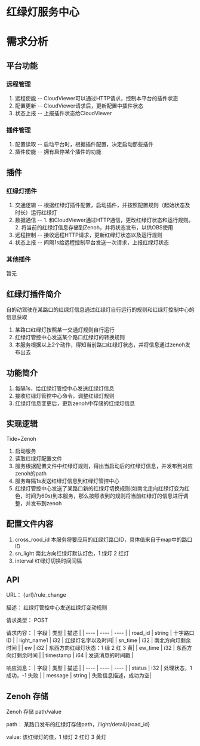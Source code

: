 # 红绿灯服务中心

# 需求分析

## 平台功能

### 远程管理

1. 远程使能 -- CloudViewer可以通过HTTP请求，控制本平台的插件状态
2. 配置更新 -- CloudViewer请求后，更新配置中插件状态
3. 状态上报 -- 上报插件状态给CloudViewer
   
### 插件管理

1. 配置读取 -- 启动平台时，根据插件配置，决定启动那些插件
2. 插件使能 -- 拥有启停某个插件的功能
   
## 插件

### 红绿灯插件

1. 交通逻辑 -- 根据红绿灯插件配置，启动插件，并按照配置规则（起始状态及时长）运行红绿灯
2. 数据通信 -- 1. 和CloudViewer通过HTTP通信，更改红绿灯状态和运行规则。2. 将当前的红绿灯信息存储到Zenoh，并将状态发布，以供OBS使用
3. 远程控制 -- 接收远程HTTP请求，更新红绿灯状态以及运行规则
4. 状态上报 -- 间隔1s给远程控制平台发送一次请求，上报红绿灯状态

### 其他插件

暂无


## 红绿灯插件简介

自的动驾驶在某路口的红绿灯信息通过红绿灯自行运行的规则和红绿灯控制中心的信息获取

1. 某路口红绿灯按照某一交通灯规则自行运行
2. 红绿灯管控中心发送某个路口红绿灯的转换规则
3. 本服务根据以上2个动作，得知当前路口红绿灯状态，并将信息通过zenoh发布出去

   
## 功能简介
1. 每隔1s，给红绿灯管控中心发送红绿灯信息
2. 接收红绿灯管控中心命令，调整红绿灯规则
3. 红绿灯信息变更后，更新zenoh中存储的红绿灯信息

## 实现逻辑
Tide+Zenoh
1. 启动服务
2. 读取红绿灯配置文件
3. 服务根据配置文件中红绿灯规则，得出当启动后的红绿灯信息，并发布到对应zenoh的path
4. 服务每隔1s发送红绿灯信息到红绿灯管控中心
5. 红绿灯管控中心发送了某路口新的红绿灯切换规则(如南北走向红绿灯变为红色，时间为60s)到本服务，那么按照收到的规则将当前红绿灯的信息进行调整，并发布到zenoh

## 配置文件内容
1. cross_rood_id 本服务将要应用的红绿灯路口ID，具体值来自于map中的路口ID
2. sn_light 南北方向红绿灯默认灯色，1 绿灯 2 红灯
3. interval 红绿灯切换时间间隔

## API

URL： {url}/rule_change
   
描述：  红绿灯管控中心发送红绿灯变动规则

请求类型： POST

请求内容：
|  字段   | 类型  | 描述  |
|  ----  | ----  | ----  |
| road_id  | string | 十字路口ID |
| light_name1             | i32    | 红绿灯名字以及时间|
| sn_time        | i32    | 南北方向灯剩余时间               |
| ew             | i32    | 东西方向红绿灯状态：1 绿 2 红 3 黄|
| ew_time        | i32    | 东西方向灯剩余时间               |
| timestamp      | i64    | 发送消息的时间戳                |

响应消息：
|  字段    | 类型    | 描述  |
|  ----   | ----    | ----  |
| status  | i32     | 处理状态，1 成功，-1 失败 |
| message | string  | 失败信息描述，成功为空|


## Zenoh 存储
Zenoh 存储 path/value

path： 某路口发布的红绿灯存储path，/light/detail/{road_id}

value: 该红绿灯的值，1 绿灯 2 红灯 3 黄灯





